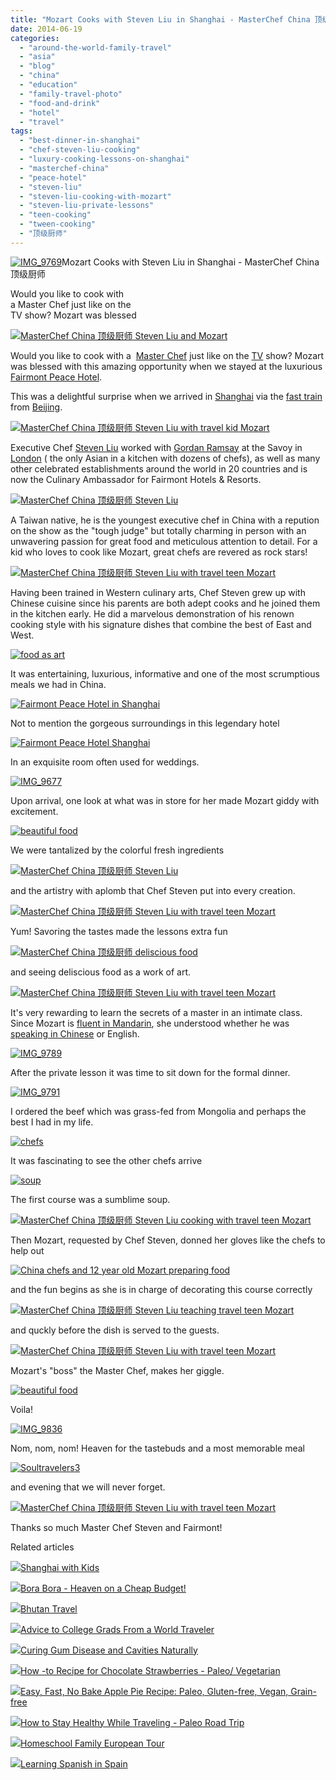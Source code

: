 ```yaml
---
title: "Mozart Cooks with Steven Liu in Shanghai - MasterChef China 顶级厨师"
date: 2014-06-19
categories: 
  - "around-the-world-family-travel"
  - "asia"
  - "blog"
  - "china"
  - "education"
  - "family-travel-photo"
  - "food-and-drink"
  - "hotel"
  - "travel"
tags: 
  - "best-dinner-in-shanghai"
  - "chef-steven-liu-cooking"
  - "luxury-cooking-lessons-on-shanghai"
  - "masterchef-china"
  - "peace-hotel"
  - "steven-liu"
  - "steven-liu-cooking-with-mozart"
  - "steven-liu-private-lessons"
  - "teen-cooking"
  - "tween-cooking"
  - "顶级厨师"
---
```


[![IMG_9769](https://pub-ac94b3f306b24c0dba4238943c97f2e1.r2.dev/6a00e5502a9507883301a73ddaa818970d.jpg "IMG_9769")](https://pub-ac94b3f306b24c0dba4238943c97f2e1.r2.dev/6a00e5502a9507883301a73ddaa818970d.jpg)Mozart Cooks with Steven Liu in Shanghai - 
MasterChef China 顶级厨师  
  
Would you like to cook with  
a Master Chef just like on the  
TV show? Mozart was blessed

<!--more-->  
[![MasterChef China 顶级厨师 Steven Liu and Mozart](https://pub-ac94b3f306b24c0dba4238943c97f2e1.r2.dev/6a00e5502a9507883301a511d0c06b970c.png "MasterChef China 顶级厨师 Steven Liu and Mozart")](https://pub-ac94b3f306b24c0dba4238943c97f2e1.r2.dev/6a00e5502a9507883301a511d0c06b970c.png)  
  
Would you like to cook with a  [Master Chef](http://en.wikipedia.org/wiki/MasterChef_China "master chef steven liu") just like on the [TV](http://soultravelers3new.local/2013/06/how-to-get-on-tv.html "How to get on TV") show? Mozart was blessed with this amazing opportunity when we stayed at the luxurious [Fairmont Peace Hotel](http://soultravelers3new.local/2013/03/fairmont-peace-hotel-shanghai-luxury-legend-review.html "Fairmont Peace Hotel").  
  
This was a delightful surprise when we arrived in [Shanghai](http://soultravelers3new.local/2012/11/shanghai-with-kids.html "Shanghai with kids") via the [fast train](http://soultravelers3new.local/2012/12/taking-the-fast-train-in-china.html "fast train china") from [Beijing](http://soultravelers3new.local/2013/01/best-things-to-do-in-beijing-china-.html "Best things to do in Beijing").  
  
[![MasterChef China 顶级厨师 Steven Liu with travel kid Mozart](https://pub-ac94b3f306b24c0dba4238943c97f2e1.r2.dev/6a00e5502a9507883301a73ddc04aa970d.png "MasterChef China 顶级厨师 Steven Liu with travel kid Mozart")](https://pub-ac94b3f306b24c0dba4238943c97f2e1.r2.dev/6a00e5502a9507883301a73ddc04aa970d.png)  
  
Executive Chef [Steven Liu](https://www.linkedin.com/pub/steven-liu/7/572/ab5 "chef steven liu") worked with [Gordan Ramsay](http://www.gordonramsay.com/ "gordon ramsay chef") at the Savoy in [London](http://soultravelers3new.local/2013/05/london-with-kids.html "London with kids") ( the only Asian in a kitchen with dozens of chefs), as well as many other celebrated establishments around the world in 20 countries and is now the Culinary Ambassador for Fairmont Hotels & Resorts.  
  
[![MasterChef China 顶级厨师 Steven Liu](https://pub-ac94b3f306b24c0dba4238943c97f2e1.r2.dev/6a00e5502a9507883301a73ddc04c1970d.png "MasterChef China 顶级厨师 Steven Liu")](https://pub-ac94b3f306b24c0dba4238943c97f2e1.r2.dev/6a00e5502a9507883301a73ddc04c1970d.png)  
  
A Taiwan native, he is the youngest executive chef in China with a repution on the show as the "tough judge" but totally charming in person with an unwavering passion for great food and meticulous attention to detail. For a kid who loves to cook like Mozart, great chefs are revered as rock stars!  
  
[![MasterChef China 顶级厨师 Steven Liu with travel teen Mozart](https://pub-ac94b3f306b24c0dba4238943c97f2e1.r2.dev/6a00e5502a9507883301a3fd213e43970b.png "MasterChef China 顶级厨师 Steven Liu with travel teen Mozart")](https://pub-ac94b3f306b24c0dba4238943c97f2e1.r2.dev/6a00e5502a9507883301a3fd213e43970b.png)  
  
  
Having been trained in Western culinary arts, Chef Steven grew up with Chinese cuisine since his parents are both adept cooks and he joined them in the kitchen early. He did a marvelous demonstration of his renown cooking style with his signature dishes that combine the best of East and West.  
  
[![food as art](https://pub-ac94b3f306b24c0dba4238943c97f2e1.r2.dev/6a00e5502a9507883301a73ddc04d7970d.png "food as art")](https://pub-ac94b3f306b24c0dba4238943c97f2e1.r2.dev/6a00e5502a9507883301a73ddc04d7970d.png)  
  
It was entertaining, luxurious, informative and one of the most scrumptious  meals we had in China.  
  
[![Fairmont Peace Hotel in Shanghai](https://pub-ac94b3f306b24c0dba4238943c97f2e1.r2.dev/6a00e5502a9507883301a511d0c0b5970c.png "Fairmont Peace Hotel in Shanghai")](https://pub-ac94b3f306b24c0dba4238943c97f2e1.r2.dev/6a00e5502a9507883301a511d0c0b5970c.png)  
  
Not to mention the gorgeous surroundings in this legendary hotel  
  
[![Fairmont Peace Hotel Shanghai](https://pub-ac94b3f306b24c0dba4238943c97f2e1.r2.dev/6a00e5502a9507883301a73ddc04eb970d.png "Fairmont Peace Hotel Shanghai")](https://pub-ac94b3f306b24c0dba4238943c97f2e1.r2.dev/6a00e5502a9507883301a73ddc04eb970d.png)  
  
In an exquisite room often used for weddings.  
  
[![IMG_9677](https://pub-ac94b3f306b24c0dba4238943c97f2e1.r2.dev/6a00e5502a9507883301a73ddc0087970d.jpg "IMG_9677")](https://pub-ac94b3f306b24c0dba4238943c97f2e1.r2.dev/6a00e5502a9507883301a73ddc0087970d.jpg)  
  
Upon arrival, one look at what was in store for her made Mozart giddy with excitement.  
  
[![beautiful food](https://pub-ac94b3f306b24c0dba4238943c97f2e1.r2.dev/6a00e5502a9507883301a3fd213e65970b.png "beautiful food")](https://pub-ac94b3f306b24c0dba4238943c97f2e1.r2.dev/6a00e5502a9507883301a3fd213e65970b.png)  
  
We were tantalized by the colorful fresh ingredients  
  
[![MasterChef China 顶级厨师 Steven Liu ](https://pub-ac94b3f306b24c0dba4238943c97f2e1.r2.dev/6a00e5502a9507883301a3fd213e71970b.png "MasterChef China 顶级厨师 Steven Liu ")](https://pub-ac94b3f306b24c0dba4238943c97f2e1.r2.dev/6a00e5502a9507883301a3fd213e71970b.png)  
  
and the artistry with aplomb that Chef Steven put into every creation.  
  
[![MasterChef China 顶级厨师 Steven Liu with travel teen Mozart](https://pub-ac94b3f306b24c0dba4238943c97f2e1.r2.dev/6a00e5502a9507883301a511d0c0ee970c.png "MasterChef China 顶级厨师 Steven Liu with travel teen Mozart")](https://pub-ac94b3f306b24c0dba4238943c97f2e1.r2.dev/6a00e5502a9507883301a511d0c0ee970c.png)  
  
Yum! Savoring the tastes made the lessons extra fun  
  
[![MasterChef China 顶级厨师 deliscious food](https://pub-ac94b3f306b24c0dba4238943c97f2e1.r2.dev/6a00e5502a9507883301a73ddc0512970d.png "MasterChef China 顶级厨师 deliscious food")](https://pub-ac94b3f306b24c0dba4238943c97f2e1.r2.dev/6a00e5502a9507883301a73ddc0512970d.png)  
  
and seeing deliscious food as a work of art.  
  
[![MasterChef China 顶级厨师 Steven Liu with travel teen Mozart](https://pub-ac94b3f306b24c0dba4238943c97f2e1.r2.dev/6a00e5502a9507883301a511d0c0fb970c.png "MasterChef China 顶级厨师 Steven Liu with travel teen Mozart")](https://pub-ac94b3f306b24c0dba4238943c97f2e1.r2.dev/6a00e5502a9507883301a511d0c0fb970c.png)  
  
  
It's very rewarding to learn the secrets of a master in an intimate class. Since Mozart is [fluent in Mandarin](http://soultravelers3new.local/2013/06/fluent-mandarin.html "fluent in Mandarin"), she understood whether he was [speaking in Chinese](http://soultravelers3new.local/2013/09/best-classes-or-tutor-for-spanish-english-or-mandarin-in-penang.html "Mozart best tutor for Chinese ") or English.  
  
[![IMG_9789](https://pub-ac94b3f306b24c0dba4238943c97f2e1.r2.dev/6a00e5502a9507883301a73ddc01c0970d.jpg "IMG_9789")](https://pub-ac94b3f306b24c0dba4238943c97f2e1.r2.dev/6a00e5502a9507883301a73ddc01c0970d.jpg)  
  
After the private lesson it was time to sit down for the formal dinner.  
  
[![IMG_9791](https://pub-ac94b3f306b24c0dba4238943c97f2e1.r2.dev/6a00e5502a9507883301a3fd213b40970b.jpg "IMG_9791")](https://pub-ac94b3f306b24c0dba4238943c97f2e1.r2.dev/6a00e5502a9507883301a3fd213b40970b.jpg)  
  
I ordered the beef which was grass-fed from Mongolia and perhaps the best I had in my life.  
  
[![chefs](https://pub-ac94b3f306b24c0dba4238943c97f2e1.r2.dev/6a00e5502a9507883301a511d0c103970c.png "chefs")](https://pub-ac94b3f306b24c0dba4238943c97f2e1.r2.dev/6a00e5502a9507883301a511d0c103970c.png)  
  
It was fascinating to see the other chefs arrive  
  
[![soup](https://pub-ac94b3f306b24c0dba4238943c97f2e1.r2.dev/6a00e5502a9507883301a3fd213eba970b.png "soup")](https://pub-ac94b3f306b24c0dba4238943c97f2e1.r2.dev/6a00e5502a9507883301a3fd213eba970b.png)  
  
The first course was a sumblime soup.  
  
[![MasterChef China 顶级厨师 Steven Liu cooking with travel teen Mozart](https://pub-ac94b3f306b24c0dba4238943c97f2e1.r2.dev/6a00e5502a9507883301a511d0c119970c.png "MasterChef China 顶级厨师 Steven Liu cooking with travel teen Mozart")](https://pub-ac94b3f306b24c0dba4238943c97f2e1.r2.dev/6a00e5502a9507883301a511d0c119970c.png)  
  
Then Mozart, requested by Chef Steven, donned her gloves like the chefs to help out  
  
[![China chefs and 12 year old Mozart preparing food](https://pub-ac94b3f306b24c0dba4238943c97f2e1.r2.dev/6a00e5502a9507883301a73ddc0546970d.png "China chefs and 12 year old Mozart preparing food")](https://pub-ac94b3f306b24c0dba4238943c97f2e1.r2.dev/6a00e5502a9507883301a73ddc0546970d.png)  
  
and the fun begins as she is in charge of decorating this course correctly  
  
[![MasterChef China 顶级厨师 Steven Liu teaching travel teen Mozart](https://pub-ac94b3f306b24c0dba4238943c97f2e1.r2.dev/6a00e5502a9507883301a511d0c134970c.png "MasterChef China 顶级厨师 Steven Liu teaching travel teen Mozart")](https://pub-ac94b3f306b24c0dba4238943c97f2e1.r2.dev/6a00e5502a9507883301a511d0c134970c.png)  
  
and quckly before the dish is served to the guests.  
  
[![MasterChef China 顶级厨师 Steven Liu with travel teen Mozart](https://pub-ac94b3f306b24c0dba4238943c97f2e1.r2.dev/6a00e5502a9507883301a73ddc055f970d.png "MasterChef China 顶级厨师 Steven Liu with travel teen Mozart")](https://pub-ac94b3f306b24c0dba4238943c97f2e1.r2.dev/6a00e5502a9507883301a73ddc055f970d.png)  
  
Mozart's "boss" the Master Chef, makes her giggle.  
  
[![beautiful food](https://pub-ac94b3f306b24c0dba4238943c97f2e1.r2.dev/6a00e5502a9507883301a3fd213f01970b.png "beautiful food")](https://pub-ac94b3f306b24c0dba4238943c97f2e1.r2.dev/6a00e5502a9507883301a3fd213f01970b.png)  
  
Voila!  
  
[![IMG_9836](https://pub-ac94b3f306b24c0dba4238943c97f2e1.r2.dev/6a00e5502a9507883301a511d0bf61970c.jpg "IMG_9836")](https://pub-ac94b3f306b24c0dba4238943c97f2e1.r2.dev/6a00e5502a9507883301a511d0bf61970c.jpg)  
  
Nom, nom, nom! Heaven for the tastebuds and a most memorable meal  
  
[![Soultravelers3](https://pub-ac94b3f306b24c0dba4238943c97f2e1.r2.dev/6a00e5502a9507883301a3fd213f08970b.png "Soultravelers3")](https://pub-ac94b3f306b24c0dba4238943c97f2e1.r2.dev/6a00e5502a9507883301a3fd213f08970b.png)  
  
and evening that we will never forget.  
  
  
[![MasterChef China 顶级厨师 Steven Liu with travel teen Mozart](https://pub-ac94b3f306b24c0dba4238943c97f2e1.r2.dev/6a00e5502a9507883301a511d0c150970c.png "MasterChef China 顶级厨师 Steven Liu with travel teen Mozart")](https://pub-ac94b3f306b24c0dba4238943c97f2e1.r2.dev/6a00e5502a9507883301a511d0c150970c.png)  
  
Thanks so much Master Chef Steven and Fairmont!  
  

Related articles

[![](http://i.zemanta.com/129131608_80_80.jpg)](http://soultravelers3new.local/2012/11/shanghai-with-kids.html)[Shanghai with Kids](http://soultravelers3new.local/2012/11/shanghai-with-kids.html)

[![](http://i.zemanta.com/92363554_80_80.jpg)](http://soultravelers3new.local/2012/06/bora-bora-heaven-on-a-cheap-budget.html)[Bora Bora - Heaven on a Cheap Budget!](http://soultravelers3new.local/2012/06/bora-bora-heaven-on-a-cheap-budget.html)

[![](http://i.zemanta.com/172279853_80_80.jpg)](http://soultravelers3new.local/2013/05/bhutan-travel.html)[Bhutan Travel](http://soultravelers3new.local/2013/05/bhutan-travel.html)

[![](http://i.zemanta.com/91218951_80_80.jpg)](http://soultravelers3new.local/2012/05/advice-to-college-grads-from-a-world-traveler.html)[Advice to College Grads From a World Traveler](http://soultravelers3new.local/2012/05/advice-to-college-grads-from-a-world-traveler.html)

[![](http://i.zemanta.com/154024597_80_80.jpg)](http://soultravelers3new.local/2013/03/curing-gum-disease-and-cavities-naturally.html)[Curing Gum Disease and Cavities Naturally](http://soultravelers3new.local/2013/03/curing-gum-disease-and-cavities-naturally.html)

[![](http://i.zemanta.com/259058801_80_80.jpg)](http://soultravelers3new.local/2014/03/how-to-recipe-for-chocolate-strawberries-paleo-vegetarian.html)[How -to Recipe for Chocolate Strawberries - Paleo/ Vegetarian](http://soultravelers3new.local/2014/03/how-to-recipe-for-chocolate-strawberries-paleo-vegetarian.html)

[![](http://i.zemanta.com/263235486_80_80.jpg)](http://soultravelers3new.local/2014/04/easy-fast-no-bake-apple-pie-recipe-paleo-gluten-free-vegan-grain-free.html)[Easy, Fast, No Bake Apple Pie Recipe: Paleo, Gluten-free, Vegan, Grain-free](http://soultravelers3new.local/2014/04/easy-fast-no-bake-apple-pie-recipe-paleo-gluten-free-vegan-grain-free.html)

[![](http://i.zemanta.com/275620208_80_80.jpg)](http://soultravelers3new.local/2014/06/how-to-stay-healthy-while-traveling-paleo-road-trip.html)[How to Stay Healthy While Traveling - Paleo Road Trip](http://soultravelers3new.local/2014/06/how-to-stay-healthy-while-traveling-paleo-road-trip.html)

[![](http://i.zemanta.com/253943088_80_80.jpg)](http://soultravelers3new.local/2014/03/homeschool-family-european-tour.html)[Homeschool Family European Tour](http://soultravelers3new.local/2014/03/homeschool-family-european-tour.html)

[![](http://i.zemanta.com/168450990_80_80.jpg)](http://soultravelers3new.local/2013/05/learning-spanish-in-spain.html)[Learning Spanish in Spain](http://soultravelers3new.local/2013/05/learning-spanish-in-spain.html)
